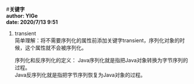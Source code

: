 #**关键字**  
**author: YIGe**  
**date: 2020/7/13 9:51**

1. transient  
     简单理解：将不需要序列化的属性前添加关键字transient，序列化对象的时候，这个属性就不会被序列化。  
     
     序列化和反序列化的定义：
     Java序列化就是指把Java对象转换为字节序列的过程。  
     Java反序列化就是指把字节序列恢复为Java对象的过程。